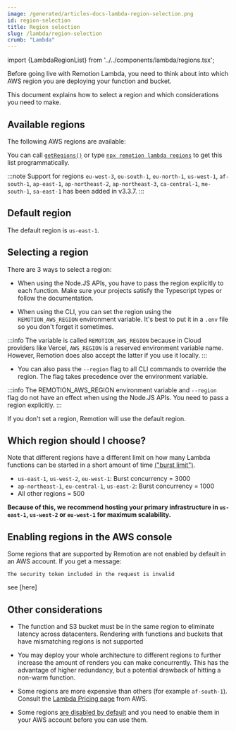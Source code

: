 ```yaml
---
image: /generated/articles-docs-lambda-region-selection.png
id: region-selection
title: Region selection
slug: /lambda/region-selection
crumb: "Lambda"
---
```


import {LambdaRegionList} from '../../components/lambda/regions.tsx';

Before going live with Remotion Lambda, you need to think about into which AWS region you are deploying your function and bucket.

This document explains how to select a region and which considerations you need to make.

## Available regions

The following AWS regions are available:

<LambdaRegionList />

You can call [`getRegions()`](/docs/lambda/getregions) or type [`npx remotion lambda regions`](/docs/lambda/cli/regions) to get this list programmatically.

:::note
Support for regions `eu-west-3`, `eu-south-1`, `eu-north-1`, `us-west-1`, `af-south-1`, `ap-east-1`, `ap-northeast-2`, `ap-northeast-3`, `ca-central-1`, `me-south-1`, `sa-east-1` has been added in v3.3.7.
:::

## Default region

The default region is `us-east-1`.

## Selecting a region

There are 3 ways to select a region:

- When using the Node.JS APIs, you have to pass the region explicitly to each function. Make sure your projects satisfy the Typescript types or follow the documentation.

- When using the CLI, you can set the region using the `REMOTION_AWS_REGION` environment variable. It's best to put it in a `.env` file so you don't forget it sometimes.

:::info
The variable is called `REMOTION_AWS_REGION` because in Cloud providers like Vercel, `AWS_REGION` is a reserved environment variable name. However, Remotion does also accept the latter if you use it locally.
:::

- You can also pass the `--region` flag to all CLI commands to override the region. The flag takes precedence over the environment variable.

:::info
The REMOTION_AWS_REGION environment variable and `--region` flag do not have an effect when using the Node.JS APIs. You need to pass a region explicitly.
:::

If you don't set a region, Remotion will use the default region.

## Which region should I choose?

Note that different regions have a different limit on how many Lambda functions can be started in a short amount of time [("burst limit")](https://docs.aws.amazon.com/lambda/latest/dg/invocation-scaling.html).

- `us-east-1`, `us-west-2`, `eu-west-1`: Burst concurrency = 3000
- `ap-northeast-1`, `eu-central-1`, `us-east-2`: Burst concurrency = 1000
- All other regions = 500

**Because of this, we recommend hosting your primary infrastructure in `us-east-1`, `us-west-2` or `eu-west-1` for maximum scalability.**

## Enabling regions in the AWS console

Some regions that are supported by Remotion are not enabled by default in an AWS account. If you get a message:

```
The security token included in the request is invalid
```

see [here]

## Other considerations

- The function and S3 bucket must be in the same region to eliminate latency across datacenters. Rendering with functions and buckets that have mismatching regions is not supported

- You may deploy your whole architecture to different regions to further increase the amount of renders you can make concurrently. This has the advantage of higher redundancy, but a potential drawback of hitting a non-warm function.

- Some regions are more expensive than others (for example `af-south-1`).
  Consult the [Lambda Pricing page](https://aws.amazon.com/lambda/pricing/) from AWS.

- Some regions [are disabled by default](https://docs.aws.amazon.com/general/latest/gr/rande-manage.html) and you need to enable them in your AWS account before you can use them.

